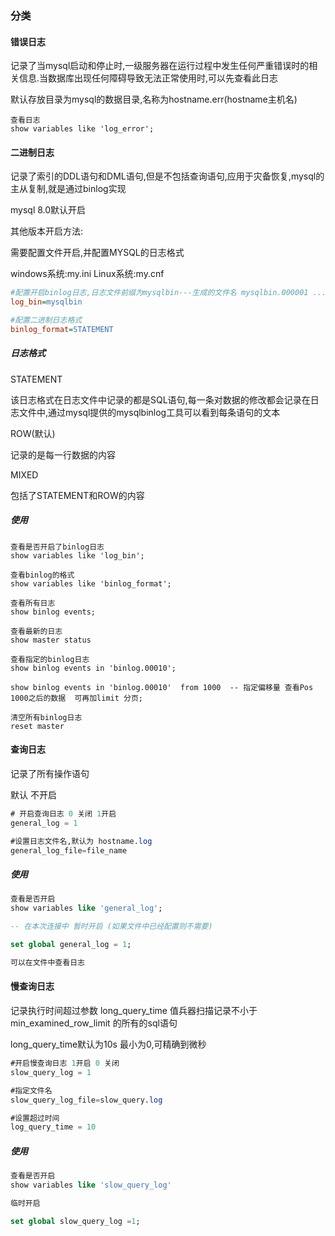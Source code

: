 ### 分类

#### 错误日志

记录了当mysql启动和停止时,一级服务器在运行过程中发生任何严重错误时的相关信息.当数据库出现任何障碍导致无法正常使用时,可以先查看此日志

默认存放目录为mysql的数据目录,名称为hostname.err(hostname主机名)

```mysql
查看日志
show variables like 'log_error';
```



#### 二进制日志

记录了索引的DDL语句和DML语句,但是不包括查询语句,应用于灾备恢复,mysql的主从复制,就是通过binlog实现

mysql 8.0默认开启

其他版本开启方法:

需要配置文件开启,并配置MYSQL的日志格式

windows系统:my.ini	Linux系统:my.cnf

```ini
#配置开启binlog日志,日志文件前缀为mysqlbin---生成的文件名 mysqlbin.000001 ....
log_bin=mysqlbin

#配置二进制日志格式
binlog_format=STATEMENT
```

##### 日志格式

STATEMENT

该日志格式在日志文件中记录的都是SQL语句,每一条对数据的修改都会记录在日志文件中,通过mysql提供的mysqlbinlog工具可以看到每条语句的文本



ROW(默认)

记录的是每一行数据的内容



MIXED

包括了STATEMENT和ROW的内容



##### 使用

```mysql
查看是否开启了binlog日志
show variables like 'log_bin';

查看binlog的格式
show variables like 'binlog_format';

查看所有日志
show binlog events;

查看最新的日志
show master status

查看指定的binlog日志
show binlog events in 'binlog.00010'; 

show binlog events in 'binlog.00010'  from 1000  -- 指定偏移量 查看Pos 1000之后的数据  可再加limit 分页;

清空所有binlog日志
reset master
```



#### 查询日志

记录了所有操作语句

默认 不开启

```sql
# 开启查询日志 0 关闭 1开启
general_log = 1

#设置日志文件名,默认为 hostname.log
general_log_file=file_name
```

##### 使用

```sql
查看是否开启
show variables like 'general_log';

-- 在本次连接中 暂时开启 (如果文件中已经配置则不需要)

set global general_log = 1;

可以在文件中查看日志
```



#### 慢查询日志

记录执行时间超过参数 long_query_time 值兵器扫描记录不小于 min_examined_row_limit 的所有的sql语句

long_query_time默认为10s 最小为0,可精确到微秒

```sql
#开启慢查询日志 1开启 0 关闭
slow_query_log = 1

#指定文件名
slow_query_log_file=slow_query.log

#设置超过时间
log_query_time = 10 
```

##### 使用

```sql
查看是否开启
show variables like 'slow_query_log'

临时开启

set global slow_query_log =1; 
```

